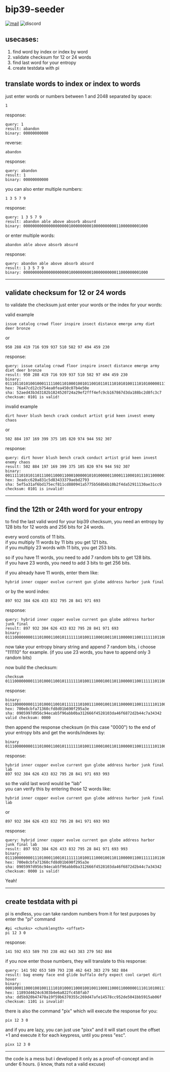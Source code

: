 # bip39-seeder

[![mail](https://img.shields.io/badge/Contact-dev%4036ip.de-blue?logo=maildotru)](mailto:dev@36ip.de)
![discord](https://img.shields.io/badge/Discord-.thirtysix-5865F2?style=flat&logo=discord)

## usecases:
1. find word by index or index by word
2. validate checksum for 12 or 24 words
3. find last word for your entropy 
4. create testdata with pi

## translate words to index or index to words

just enter words or numbers between 1 and 2048 separated by space:
```
1
```
response: 
```
query: 1
result: abandon
binary: 00000000000
```
reverse:
```
abandon
```
response: 
```
query: abandon
result: 1
binary: 00000000000
```

you can also enter multiple numbers:

```
1 3 5 7 9
```
response: 
```
query: 1 3 5 7 9
result: abandon able above absorb absurd
binary: 0000000000000000000010000000001000000000011000000001000
```
or enter multiple words:
```
abandon able above absorb absurd
```
response:
```
query: abandon able above absorb absurd
result: 1 3 5 7 9
binary: 0000000000000000000010000000001000000000011000000001000
```

<hr>

## validate checksum for 12 or 24 words

to validate the checksum just enter your words or the index for your words:

valid example
```
issue catalog crowd floor inspire insect distance emerge army diet deer bronze
```
or
```
950 288 419 716 939 937 510 582 97 494 459 230
```
response: 
```
query: issue catalog crowd floor inspire insect distance emerge army diet deer bronze
result: 950 288 419 716 939 937 510 582 97 494 459 230
binary: 011101101010010001111100110100010010110010110111010101001110101000001111111010100100010100001100000001111011010011100101000011100101
hex: 76a47cd12cb754ea0fea450c07b4e50e
sha: 52aed43b3d3182b1824520724a29ef2fff4efc9cb167867d3da188bc2d8fc3c7
checksum: 0101 is valid!
```

invalid example
```
dirt hover blush bench crack conduct artist grid keen invest enemy chaos
```
or
```
502 884 197 169 399 375 105 820 974 944 592 307
```
response: 
```
query: dirt hover blush bench crack conduct artist grid keen invest enemy chaos
result: 502 884 197 169 399 375 105 820 974 944 592 307
binary: 001111101010110111001100011000100000101010000011000111000101110110000011010000110011001101111001101011101011110100100111100100110010
hex: 3eadcc620a831c5d83433379aebd2793
sha: 5ef5a31af6bd175ecf811cd880941a5775b568b6b10b2f4da52911130ae31cc9
checksum: 0101 is invalid!
```

<hr>

## find the 12th or 24th word for your entropy

to find the last valid word for your bip39 checksum, you need an entropy by 128 bits for 12 words and 256 bits for 24 words.

every word constis of 11 bits. <br>
if you multiply 11 words by 11 bits you get 121 bits. <br>
if you multiply 23 words with 11 bits, you get 253 bits. <br>

so if you have 11 words, you need to add 7 random bits to get 128 bits.<br>
if you have 23 words, you need to add 3 bits to get 256 bits.

if you already have 11 words, enter them like:
```
hybrid inner copper evolve current gun globe address harbor junk final
```
or by the word index:
```
897 932 384 626 433 832 795 28 841 971 693
```
response:
```
query: hybrid inner copper evolve current gun globe address harbor junk final
result: 897 932 384 626 433 832 795 28 841 971 693
binary: 0111000000001110100011001011111110100111000100110110000011001111110110001101000000011011011010010000111100101001010110100
```
now take your entropy binary string and append 7 random bits, i choose "111110" for example. (if you use 23 words, you have to append only 3 random bits)

now build the checksum:
```
checksum 01110000000011101000110010111111101001110001001101100000110011111101100011010000000110110110100100001111001010010101101000111110
```
response:
```
binary: 01110000000011101000110010111111101001110001001101100000110011111101100011010000000110110110100100001111001010010101101000111110
hex: 700e8cbfa71360cfd8d01b690f295a3e
sha: 0905997d956c94ecab5f96abb0ba312666f4528103da46f6872d2b44c7a34342
valid checksum: 0000
```
then append the response checksum (in this case "0000") to the end of your entropy bits and get the words/indexes by:
```
binary 011100000000111010001100101111111010011100010011011000001100111111011000110100000001101101101001000011110010100101011010001111100000
```
response:
```
hybrid inner copper evolve current gun globe address harbor junk final lab
897 932 384 626 433 832 795 28 841 971 693 993
```
so the valid last word would be "lab" <br>
you can verify this by entering those 12 words like:
```
hybrid inner copper evolve current gun globe address harbor junk final lab
```
or
```
897 932 384 626 433 832 795 28 841 971 693 993
```
response:
```
query: hybrid inner copper evolve current gun globe address harbor junk final lab
result: 897 932 384 626 433 832 795 28 841 971 693 993
binary: 011100000000111010001100101111111010011100010011011000001100111111011000110100000001101101101001000011110010100101011010001111100000
hex: 700e8cbfa71360cfd8d01b690f295a3e
sha: 0905997d956c94ecab5f96abb0ba312666f4528103da46f6872d2b44c7a34342
checksum: 0000 is valid!
```

Yeah!

<hr>

## create testdata with pi

pi is endless, you can take random numbers from it for test purposes by enter the "pi" command
```
#pi <chunks> <chunklength> <offset>
pi 12 3 0
```
response:
```
141 592 653 589 793 238 462 643 383 279 502 884
```
if you now enter those numbers, they will translate to this response:
```
query: 141 592 653 589 793 238 462 643 383 279 502 884
result: bag enemy face end glide buffalo defy expect cool carpet dirt hover
binary: 000100011000100100111101010001100010010011000110001100000011101101001110011010101000001000101111110001000101100011111010101101110011
hex: 11893d4624c6303b4e6a822fc458fab7
sha: dd5b920b47470a19f59b6370355c269d47afe14578cc952de5041bb5915ab06f
checksum: 1101 is invalid!
```
there is also the command "pix" which will execute the response for you:
```
pix 12 3 0
```

and if you are lazy, you can just use "pixx" and it will start count the offset +1 and execute it for each keypress, until you press "esc".
```
pixx 12 3 0
```

<hr>

the code is a mess but i developed it only as a proof-of-concept and in under 6 hours. (i know, thats not a valid excuse)
